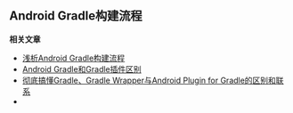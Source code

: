 ## Android Gradle构建流程



**相关文章**

+ [浅析Android Gradle构建流程](https://calvinlu.top/2019/12/03/gradle-build-flow/)
+ [Android Gradle和Gradle插件区别](https://blog.csdn.net/jinrall/article/details/53220761)
+ [彻底搞懂Gradle、Gradle Wrapper与Android Plugin for Gradle的区别和联系](https://www.cnblogs.com/jiangxinnju/p/8229129.html)
+ 

